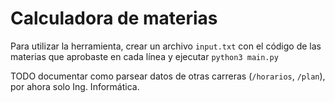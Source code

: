 # Calculadora de materias
Para utilizar la herramienta, crear un archivo `input.txt` con el código de las materias que aprobaste en cada línea y ejecutar `python3 main.py`

TODO documentar como parsear datos de otras carreras (`/horarios`, `/plan`), por ahora solo Ing. Informática.